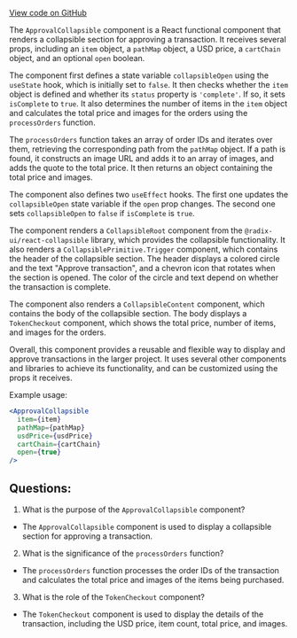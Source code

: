 [View code on GitHub](zoo-labs/zoo/blob/master/ui/src/modal/ApprovalCollapsible.tsx)

The `ApprovalCollapsible` component is a React functional component that renders a collapsible section for approving a transaction. It receives several props, including an `item` object, a `pathMap` object, a USD price, a `cartChain` object, and an optional `open` boolean. 

The component first defines a state variable `collapsibleOpen` using the `useState` hook, which is initially set to `false`. It then checks whether the `item` object is defined and whether its `status` property is `'complete'`. If so, it sets `isComplete` to `true`. It also determines the number of items in the `item` object and calculates the total price and images for the orders using the `processOrders` function.

The `processOrders` function takes an array of order IDs and iterates over them, retrieving the corresponding path from the `pathMap` object. If a path is found, it constructs an image URL and adds it to an array of images, and adds the quote to the total price. It then returns an object containing the total price and images.

The component also defines two `useEffect` hooks. The first one updates the `collapsibleOpen` state variable if the `open` prop changes. The second one sets `collapsibleOpen` to `false` if `isComplete` is `true`.

The component renders a `CollapsibleRoot` component from the `@radix-ui/react-collapsible` library, which provides the collapsible functionality. It also renders a `CollapsiblePrimitive.Trigger` component, which contains the header of the collapsible section. The header displays a colored circle and the text "Approve transaction", and a chevron icon that rotates when the section is opened. The color of the circle and text depend on whether the transaction is complete. 

The component also renders a `CollapsibleContent` component, which contains the body of the collapsible section. The body displays a `TokenCheckout` component, which shows the total price, number of items, and images for the orders. 

Overall, this component provides a reusable and flexible way to display and approve transactions in the larger project. It uses several other components and libraries to achieve its functionality, and can be customized using the props it receives. 

Example usage:

```jsx
<ApprovalCollapsible 
  item={item} 
  pathMap={pathMap} 
  usdPrice={usdPrice} 
  cartChain={cartChain} 
  open={true} 
/>
```
## Questions: 
 1. What is the purpose of the `ApprovalCollapsible` component?
- The `ApprovalCollapsible` component is used to display a collapsible section for approving a transaction.

2. What is the significance of the `processOrders` function?
- The `processOrders` function processes the order IDs of the transaction and calculates the total price and images of the items being purchased.

3. What is the role of the `TokenCheckout` component?
- The `TokenCheckout` component is used to display the details of the transaction, including the USD price, item count, total price, and images.